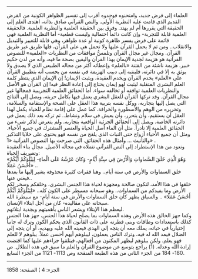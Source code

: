 ------------------------------------------------------------------------

العلماء إلى فرض جديد، وامتحنوه فوجدوه أقرب إلى تفسير الظواهر الكونية من
الفرض القديم الذي قامت عليه النظرية الأولى. والنص القرآني صادق بذاته،
اهتدى العلم إلى الحقيقة التي يقررها أم لم يهتد. وفرق بين الحقيقة العلمية
والنظرية العلمية. فالحقيقة العلمية قابلة للتجربة- وإن كانت دائماً
احتمالية وليست قطعية- أما النظرية العلمية فهي قائمة على فرض يفسر ظاهرة
كونية أو عدة ظواهر، وهي قابلة للتغيير والتبديل والانقلاب.. ومن ثم لا
يحمل القرآن عليها ولا تحمل هي على القرآن، فلها طريق غير طريق القرآن.
ومجال غير مجال القرآن وتلمسُّ موافقات من النظريات «العلمية» للنصوص
القرآنية هو هزيمة لجدية الإيمان بهذا القرآن واليقين بصحة ما فيه، وأنه من
لدن حكيم خبير. هزيمة ناشئة من الفتنة «بالعلم» وإعطائه أكثر من مجاله
الطبيعي الذي لا يصدق ولا يوثق به إلا في دائرته. فلينتبه إلى دبيب الهزيمة
في نفسه من يحسب أنه بتطبيق القرآن على «العلم» يخدم القرآن ويخدم العقيدة،
ويثبت الإيمان! إن الإيمان الذي ينتظر كلمة العلم البشري المتقلبة ليثبت
لهو إيمان يحتاج إلى إعادة النظر فيه! إن القرآن هو الأصل والنظريات
العلمية توافقه أو تخالفه سواء. أما الحقائق العلمية التجريبية فمجالها غير
مجال القرآن. وقد تركها القرآن للعقل البشري يعمل فيها بكامل حريته، ويصل
إلى النتائج التي يصل إليها بتجاربه، ووكل نفسه بتربية هذا العقل على الصحة
والإستقامة والسلامة، وتحريره من الوهم والأسطورة والخرافة. كما عمل على
إقامة نظام للحياة يكفل لهذا العقل أن يستقيم، وأن يتحرر، وأن يعيش في سلام
ونشاط.. ثم تركه بعد ذلك يعمل في دائرته الخاصة. ويصل إلى الحقائق الجزئية
الواقعية بتجاربه. ولم يتعرض لذكر شيء من الحقائق العلمية إلا نادراً. مثل
أن الماء أصل الحياة والعنصر المشترك في جميع الأحياء. ومثل أن جميع
الأحياء أزواج حتى النبات الذي يلقح من نفسه فهو يحتوي على خلايا التذكير
والتأنيث ... وأمثال هذه الحقائق. التي صرحت بها النصوص القرآنية «1» .  
ونعود من هذا الإستطراد إلى النص القرآني نتملاه في مجاله الأصيل. مجال
بناء العقيدة وتصريف الحياة:  
«وَهُوَ الَّذِي خَلَقَ السَّماواتِ وَالْأَرْضَ فِي سِتَّةِ أَيَّامٍ- وَكانَ عَرْشُهُ عَلَى الْماءِ- لِيَبْلُوَكُمْ
أَيُّكُمْ أَحْسَنُ عَمَلًا» ..  
خلق السماوات والأرض في ستة أيام.. وهنا فقرات كثيرة محذوفة يشير إليها ما
بعدها فيغني عنها..  
خلقها في هذا الأمد، لتكون صالحة ومجهزة لحياة هذا الجنس البشري، وخلقكم
وسخر لكم الأرض وما يفيدكم من السماوات.. وهو سبحانه مسيطر على الكون كله..
«لِيَبْلُوَكُمْ أَيُّكُمْ أَحْسَنُ عَمَلًا» .. والسياق يظهر كأن خلق السماوات والأرض في ستة
أيام- مع سيطرة الله سبحانه على مقاليده- كان من أجل ابتلاء الإنسان.  
ليعظم هذا الإبتلاء ويشعر الناس بأهميتهم وبجدية ابتلائهم.  
وكما جهز الخالق هذه الأرض وهذه السماوات بما يصلح لحياة هذا الجنس، جهز
هذا الجنس كذلك باستعدادات وطاقات وبنى فطرته على ذات القانون الذي يحكم
الكون وترك له جانباً إختيارياً في حياته، يملك معه أن يتجه إلى الهدى فيعينه
الله عليه ويهديه، أو أن يتجه إلى الضلال فيمد الله له فيه، وترك الناس
يعملون، ليبلوهم أيهم أحسن عملاً. يبلوهم لا للعلم فهو يعلم. ولكن يبلوهم
ليظهر المكنون من أفعالهم، فيتلقوا جزاءهم عليها كما اقتضت إرادة الله
وعدله. (1) يراجع بتوسع عن موضوع القرآن والعلم ما سبق في هذه الظلال. ص
180- 184 من الجزء الثاني من هذه الطبعة المنقحة وص 1113- 1121 من الجزء
السابع.

------------------------------------------------------------------------

الجزء: 4 ¦ الصفحة: 1858
